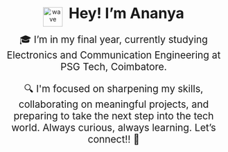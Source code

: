 <p align="center">
  <img src="https://i.imgur.com/u8HivgI.gif" alt="wave" width="45" style="vertical-align: middle;"/>
  <span style="font-size: 2.4em; font-weight: bold; margin-left: 10px;">Hey! I’m Ananya</span>
</p>

<p align="center" style="font-size: 1.6em; margin-top: 8px;">
  🎓 I’m in my final year, currently studying Electronics and Communication Engineering at PSG Tech, Coimbatore.
</p>

<p align="center" style="font-size: 1.6em; margin-top: 12px;">
  🔍 I'm focused on sharpening my skills, collaborating on meaningful projects, and preparing to take the next step into the tech world.  
  Always curious, always learning. Let’s connect!! 💬
</p>
